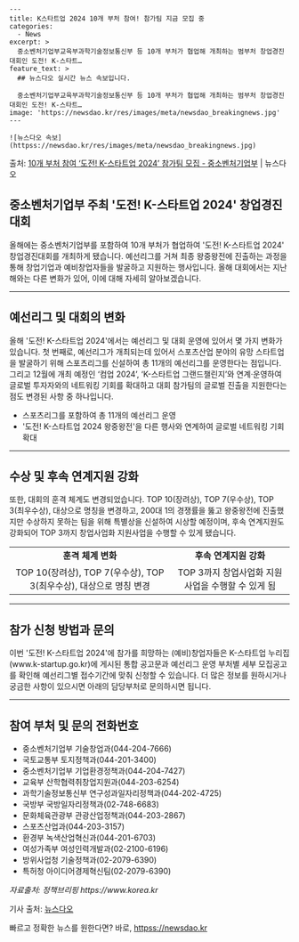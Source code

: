     ---
    title: K스타트업 2024 10개 부처 참여! 참가팀 지금 모집 중
    categories:
      - News
    excerpt: >
      중소벤처기업부교육부과학기술정보통신부 등 10개 부처가 협업해 개최하는 범부처 창업경진대회인 도전! K-스타트…
    feature_text: >
      ## 뉴스다오 실시간 뉴스 속보입니다.
    
      중소벤처기업부교육부과학기술정보통신부 등 10개 부처가 협업해 개최하는 범부처 창업경진대회인 도전! K-스타트…
    image: 'https://newsdao.kr/res/images/meta/newsdao_breakingnews.jpg'
    ---
    
    ![뉴스다오 속보](httpss://newsdao.kr/res/images/meta/newsdao_breakingnews.jpg)

<p>출처: <a href="httpss://newsdao.kr/3086" rel="dofollow">10개 부처 참여 ‘도전! K-스타트업 2024’ 참가팀 모집   - 중소벤처기업부</a> | 뉴스다오</p>

<h2 data-ke-size="size26">중소벤처기업부 주최 '도전! K-스타트업 2024' 창업경진대회</h2>

<p data-ke-size="size16">올해에는 중소벤처기업부를 포함하여 10개 부처가 협업하여 '도전! K-스타트업 2024' 창업경진대회를 개최하게 됐습니다. 예선리그를 거쳐 최종 왕중왕전에 진출하는 과정을 통해 창업기업과 예비창업자들을 발굴하고 지원하는 행사입니다. 올해 대회에서는 지난해와는 다른 변화가 있어, 이에 대해 자세히 알아보겠습니다. </p>

<hr>

<h2 data-ke-size="size26">예선리그 및 대회의 변화</h2>

<p data-ke-size="size16">올해 '도전! K-스타트업 2024'에서는 예선리그 및 대회 운영에 있어서 몇 가지 변화가 있습니다. 첫 번째로, 예선리그가 개최되는데 있어서 스포츠산업 분야의 유망 스타트업을 발굴하기 위해 스포츠리그를 신설하여 총 11개의 예선리그를 운영한다는 점입니다. 그리고 12월에 개최 예정인 ‘컴업 2024’, ‘K-스타트업 그랜드챌린지’와 연계·운영하여 글로벌 투자자와의 네트워킹 기회를 확대하고 대회 참가팀의 글로벌 진출을 지원한다는 점도 변경된 사항 중 하나입니다.</p>

<ul>
  <li>스포츠리그를 포함하여 총 11개의 예선리그 운영</li>
  <li>'도전! K-스타트업 2024 왕중왕전'을 다른 행사와 연계하여 글로벌 네트워킹 기회 확대</li>
</ul>

<hr>

<h2 data-ke-size="size26">수상 및 후속 연계지원 강화</h2>

<p data-ke-size="size16">또한, 대회의 훈격 체계도 변경되었습니다. TOP 10(장려상), TOP 7(우수상), TOP 3(최우수상), 대상으로 명칭을 변경하고, 200대 1의 경쟁률을 뚫고 왕중왕전에 진출했지만 수상하지 못하는 팀을 위해 특별상을 신설하여 시상할 예정이며, 후속 연계지원도 강화되어 TOP 3까지 창업사업화 지원사업을 수행할 수 있게 됐습니다.</p>

<table>
  <tr>
    <td style="text-align: center; height: 17px;"><b>훈격 체계 변화</b></td>
    <td style="text-align: center; height: 17px;"><b>후속 연계지원 강화</b></td>
  </tr>
  <tr>
    <td style="text-align: center; height: 17px;">TOP 10(장려상), TOP 7(우수상), TOP 3(최우수상), 대상으로 명칭 변경</td>
    <td style="text-align: center; height: 17px;">TOP 3까지 창업사업화 지원사업을 수행할 수 있게 됨</td>
  </tr>
</table>

<hr>

<h2 data-ke-size="size26">참가 신청 방법과 문의</h2>

<p data-ke-size="size16">이번 '도전! K-스타트업 2024'에 참가를 희망하는 (예비)창업자들은 K-스타트업 누리집(www.k-startup.go.kr)에 게시된 통합 공고문과 예선리그 운영 부처별 세부 모집공고를 확인해 예선리그별 접수기간에 맞춰 신청할 수 있습니다. 더 많은 정보를 원하시거나 궁금한 사항이 있으시면 아래의 담당부처로 문의하시면 됩니다. </p>

<hr>

<h2 data-ke-size="size26">참여 부처 및 문의 전화번호</h2>

<ul>
  <li>중소벤처기업부 기술창업과(044-204-7666)</li>
  <li>국토교통부 토지정책과(044-201-3400)</li>
  <li>중소벤처기업부 기업환경정책과(044-204-7427)</li>
  <li>교육부 산학협력취창업지원과(044-203-6254)</li>
  <li>과학기술정보통신부 연구성과일자리정책과(044-202-4725)</li>
  <li>국방부 국방일자리정책과(02-748-6683)</li>
  <li>문화체육관광부 관광산업정책과(044-203-2867)</li>
  <li>스포츠산업과(044-203-3157)</li>
  <li>환경부 녹색산업혁신과(044-201-6703)</li>
  <li>여성가족부 여성인력개발과(02-2100-6196)</li>
  <li>방위사업청 기술정책과(02-2079-6390)</li>
  <li>특허청 아이디어경제혁신팀(02-2079-6390)</li>
</ul>

<p data-ke-size="size16"><i>자료출처: 정책브리핑 https://www.korea.kr</i></p>
<p data-ke-size="size16">기사 출처: <a href="httpss://newsdao.kr/3086">뉴스다오</a></p> 

빠르고 정확한 뉴스를 원한다면? 바로, <a href="httpss://newsdao.kr" rel="dofollow">httpss://newsdao.kr</a>


    